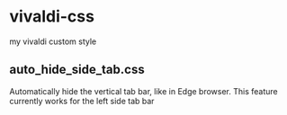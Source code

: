 # vivaldi-css

my vivaldi custom style

## auto_hide_side_tab.css

Automatically hide the vertical tab bar, like in Edge browser. This feature currently works for the left side tab bar
